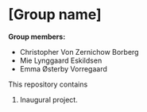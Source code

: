 # \[Group name\]

**Group members:**
- Christopher Von Zernichow Borberg
- Mie Lynggaard Eskildsen
- Emma Østerby Vorregaard

This repository contains  
1. Inaugural project.
